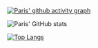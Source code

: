 [![Paris' github activity graph](https://github-readme-activity-graph.vercel.app/graph?username=parisosuch-dev&theme=tokyo-night)](https://github.com/ashutosh00710/github-readme-activity-graph)

![Paris' GitHub stats](https://github-readme-stats.vercel.app/api?username=parisosuch-dev&show_icons=true&theme=nightowl)

[![Top Langs](https://github-readme-stats.vercel.app/api/top-langs/?username=parisosuch-dev&layout=compact&theme=nightowl)](https://github.com/anuraghazra/github-readme-stats)


